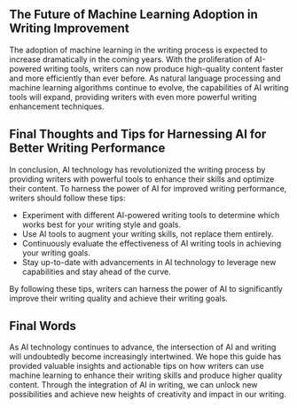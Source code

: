 
The Future of Machine Learning Adoption in Writing Improvement
--------------------------------------------------------------

The adoption of machine learning in the writing process is expected to increase dramatically in the coming years. With the proliferation of AI-powered writing tools, writers can now produce high-quality content faster and more efficiently than ever before. As natural language processing and machine learning algorithms continue to evolve, the capabilities of AI writing tools will expand, providing writers with even more powerful writing enhancement techniques.

Final Thoughts and Tips for Harnessing AI for Better Writing Performance
------------------------------------------------------------------------

In conclusion, AI technology has revolutionized the writing process by providing writers with powerful tools to enhance their skills and optimize their content. To harness the power of AI for improved writing performance, writers should follow these tips:

* Experiment with different AI-powered writing tools to determine which works best for your writing style and goals.
* Use AI tools to augment your writing skills, not replace them entirely.
* Continuously evaluate the effectiveness of AI writing tools in achieving your writing goals.
* Stay up-to-date with advancements in AI technology to leverage new capabilities and stay ahead of the curve.

By following these tips, writers can harness the power of AI to significantly improve their writing quality and achieve their writing goals.

Final Words
-----------

As AI technology continues to advance, the intersection of AI and writing will undoubtedly become increasingly intertwined. We hope this guide has provided valuable insights and actionable tips on how writers can use machine learning to enhance their writing skills and produce higher quality content. Through the integration of AI in writing, we can unlock new possibilities and achieve new heights of creativity and impact in our writing.
